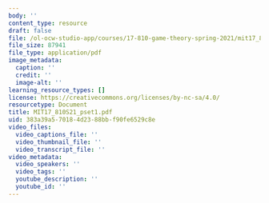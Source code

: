 ```yaml
---
body: ''
content_type: resource
draft: false
file: /ol-ocw-studio-app/courses/17-810-game-theory-spring-2021/mit17_810s21_pset1.pdf
file_size: 87941
file_type: application/pdf
image_metadata:
  caption: ''
  credit: ''
  image-alt: ''
learning_resource_types: []
license: https://creativecommons.org/licenses/by-nc-sa/4.0/
resourcetype: Document
title: MIT17_810S21_pset1.pdf
uid: 383a39a5-7018-4d23-88bb-f90fe6529c8e
video_files:
  video_captions_file: ''
  video_thumbnail_file: ''
  video_transcript_file: ''
video_metadata:
  video_speakers: ''
  video_tags: ''
  youtube_description: ''
  youtube_id: ''
---
```

